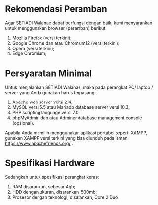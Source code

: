 # Rekomendasi Peramban
Agar SETIADI Walanae dapat berfungsi dengan baik, kami menyarankan untuk menggunakan browser (peramban) berikut:
1. Mozilla Firefox (versi terkini);
2. Google Chrome dan atau Chromium12 (versi terkini);
3. Opera (versi terkini);
4. Edge Chromium;

# Persyaratan Minimal
Untuk menjalankan SETIADI Walanae, maka pada perangkat PC/ laptop / server yang Anda gunakan harus terpasang:
1. Apache web server versi 2.4;
2. MySQL versi 5.5 atau Mariadb database server versi 10.3;
3. PHP scripting language versi 7.0;
4. phpMyAdmin dan atau Adminer database management console (opsional).

Apabila Anda memilih menggunakan aplikasi portabel seperti XAMPP, gunakan XAMPP
versi terkini yang bisa diunduh pada laman https://www.apachefriends.org/ .

# Spesifikasi Hardware
Sedangkan untuk spesifikasi perangkat keras:
1. RAM disarankan, sebesar 4gb;
2. HDD dengan ukuran, disarankan, 500mb;
3. Prosesor dengan teknologi, disarankan, Core 2 Duo.
